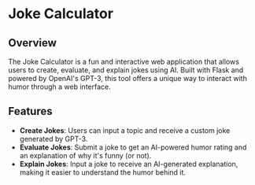 # Joke Calculator

## Overview

The Joke Calculator is a fun and interactive web application that allows users to create, evaluate, and explain jokes using AI. Built with Flask and powered by OpenAI's GPT-3, this tool offers a unique way to interact with humor through a web interface.

## Features

- **Create Jokes**: Users can input a topic and receive a custom joke generated by GPT-3.
- **Evaluate Jokes**: Submit a joke to get an AI-powered humor rating and an explanation of why it's funny (or not).
- **Explain Jokes**: Input a joke to receive an AI-generated explanation, making it easier to understand the humor behind it.
